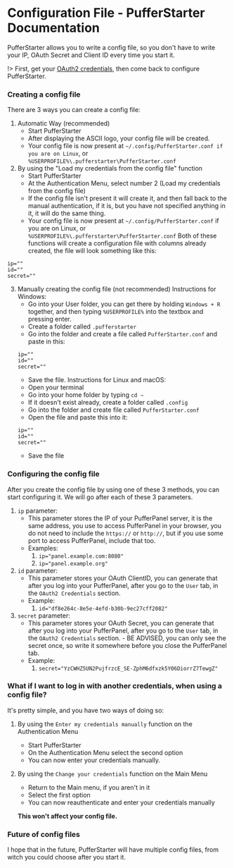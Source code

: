 # Configuration File - PufferStarter Documentation
PufferStarter allows you to write a config file, so you don't have to write your IP, OAuth Secret and Client ID every time you start it. 

!> First, get your [OAuth2 credentials](../Configuration/getcreds.md), then come back to configure PufferStarter.

### Creating a config file
There are 3 ways you can create a config file:
1) Automatic Way (recommended)
   - Start PufferStarter
   - After displaying the ASCII logo, your config file will be created.
   - Your config file is now present at `~/.config/PufferStarter.conf if you are on Linux`, or `%USERPROFILE%\.pufferstarter\PufferStarter.conf`
2) By using the "Load my credentials from the config file" function
   - Start PufferStarter
   - At the Authentication Menu, select number 2 (Load my credentials from the config file)
   - If the config file isn't present it will create it, and then fall back to the manual authentication, if it is, but you have not specified anything in it, it will do the same thing.
   - Your config file is now present at `~/.config/PufferStarter.conf` if you are on Linux, or `%USERPROFILE%\.pufferstarter\PufferStarter.conf`
Both of these functions will create a configuration file with columns already created, the file will look something like this:
```
ip=""
id=""
secret=""
```
3) Manually creating the config file (not recommended)
Instructions for Windows:
   - Go into your User folder, you can get there by holding `Windows + R` together, and then typing `%USERPROFILE%` into the textbox and pressing enter.
   - Create a folder called `.pufferstarter` 
   - Go into the folder and create a file called `PufferStarter.conf` and paste in this:
   ```
   ip=""
   id=""
   secret=""
   ```
   - Save the file.
Instructions for Linux and macOS:
   - Open your terminal
   - Go into your home folder by typing `cd ~`
   - If it doesn't exist already, create a folder called `.config`
   - Go into the folder and create file called `PufferStarter.conf`
   - Open the file and paste this into it:
   ```
   ip=""
   id=""
   secret=""
   ```
   - Save the file

### Configuring the config file
After you create the config file by using one of these 3 methods, you can start configuring it. We will go after each of these 3 parameters.
1) `ip` parameter:
   - This parameter stores the IP of your PufferPanel server, it is the same address, you use to access PufferPanel in your browser, you do not need to include the `https://` or `http://`, but if you use some port to access PufferPanel, include that too.
   - Examples:
     1) `ip="panel.example.com:8080"`
     2) `ip="panel.example.org"`
2) `id` parameter:
   - This parameter stores your OAuth ClientID, you can generate that after you log into your PufferPanel, after you go to the `User` tab, in the `OAuth2 Credentials` section.
   - Example:
     1) `id="df8e264c-8e5e-4efd-b30b-9ec27cff2082"`
3) `secret` parameter:
   - This parameter stores your OAuth Secret, you can generate that after you log into your PufferPanel, after you go to the `User` tab, in the `OAuth2 Credentials` section. - BE ADVISED, you can only see the secret once, so write it somewhere before you close the PufferPanel tab.
   - Example:
     1) `secret="YzCWHZ5UN2PujfrzcE_SE-ZphM6dfxzk5Y06DiorrZ7TewgZ"` 

### What if I want to log in with another credentials, when using a config file?
It's pretty simple, and you have two ways of doing so:
1) By using the `Enter my credentials manually` function on the Authentication Menu
   - Start PufferStarter
   - On the Authentication Menu select the second option
   - You can now enter your credentials manually.
2) By using the `Change your credentials` function on the Main Menu
   - Return to the Main menu, if you aren't in it
   - Select the first option
   - You can now reauthenticate and enter your credentials manually

   ****This won't affect your config file.****

### Future of config files
I hope that in the future, PufferStarter will have multiple config files, from witch you could choose after you start it. 


